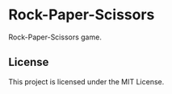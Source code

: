 # Rock-Paper-Scissors
Rock-Paper-Scissors game.
## License
This project is licensed under the MIT License.